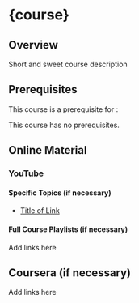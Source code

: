 # {course}

## Overview

Short and sweet course description

## Prerequisites

This course is a prerequisite for : 

This course has no prerequisites.

## Online Material

### YouTube

#### Specific Topics (if necessary)

*   [Title of Link](https://www.youtube.com)

#### Full Course Playlists (if necessary)

Add links here

## Coursera (if necessary)

Add links here
